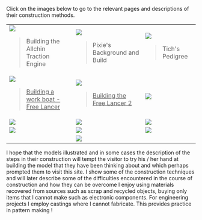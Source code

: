 Click on the images below to go to the relevant pages and descriptions of their construction methods.

<div align="center" class="image-table">
	<table>
		<tr>
			<td class="col3">
				<a href="buildallchin">
					<img src="/jgdr20/assets/jmm/afinishedallchin.jpg">
				</a>
				<blockquote>Building the Allchin Traction Engine</blockquote>
			</td>
			<td class="col3">
				<a href="pixiesbackground">
					<img src="/jgdr20/assets/jmm/pixie2.jpg">
				</a>
				<blockquote>Pixie's Background and Build</blockquote>
			</td>
			<td class="col3">
				<a href="tichspedigree">
					<img src="/jgdr20/assets/jmm/tichrejuvenated1.jpg">
				</a>
				<blockquote>Tich's Pedigree</blockquote>
			</td>
		</tr>
		<tr>
			<td>
				<a href="buildingworkboat">
					<img src="/jgdr20/assets/jmm/finished.jpg">
					<blockquote> Building a work boat - Free Lancer</blockquote>
				</a>
			</td>
			<td>
				<a href="buildingfreelancer2">
					<img src="/jgdr20/assets/jmm/lancer2afloat.jpg">
					<blockquote> Building the Free Lancer 2</blockquote>
				</a>
			</td>
			<td>
				<a href="yacht">
					<img src="/jgdr20/assets/jmm/littleandlarge.jpg">
				</a>
			</td>
		</tr>
		<tr>
			<td>
				<a href="buildingthepusherold">
					<img src="/jgdr20/assets/jmm/egrete1.jpg">
				</a>
			</td>
			<td>
				<a href="buildingthesilhouette">
					<img src="/jgdr20/assets/jmm/silbow2.jpg">
				</a>
			</td>
			<td>
				<a href="buildingsmallpusher">
					<img src="/jgdr20/assets/jmm/smpushsternview3.jpg">
				</a>
			</td>
		</tr>
		<tr>
			<td>
				<a href="workshops">
					<img src="/jgdr20/assets/jmm/workshop222.jpg">
				</a>
			</td>
			<td>
				<a href="workshoptoolsetc">
					<img src="/jgdr20/assets/jmm/4tool5.jpg">
				</a>
			</td>
			<td>
				<a href="buildingpilotcutter">
					<img src="/jgdr20/assets/jmm/pilotdecbeams_installed.jpg">
				</a>
			</td>
		</tr>
		<tr>
			<td class="empty"></td>
			<td>
				<a href="oogauge">
					<img src="/jgdr20/assets/jmm/the16x10lookingnorth.jpg">
				</a>
			</td>
			<td class="empty"></td>
		</tr>
	</table>
</div>

I hope that the models illustrated and in some cases the description of the steps in their construction will tempt the visitor to try his / her hand at building the model that they have been thinking about and which perhaps prompted them to visit this site. I show some of the construction techniques and will later describe some of the difficulties encountered in the course of construction and how they can be overcome
I enjoy using materials recovered from sources such as scrap and recycled objects, buying only items that I cannot make such as electronic components. For engineering projects I employ castings where I cannot fabricate. This provides practice in pattern making !
